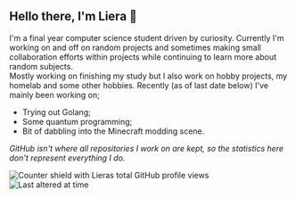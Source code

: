 ## Hello there, I'm Liera 🐉

I'm a final year computer science student driven by curiosity. Currently I'm working on and off on random projects and sometimes making small collaboration efforts within projects while continuing to learn more about random subjects.  
Mostly working on finishing my study but I also work on hobby projects, my homelab and some other hobbies. Recently (as of last date below) I've mainly been working on;
- Trying out Golang;
- Some quantum programming;
- Bit of dabbling into the Minecraft modding scene.

*GitHub isn't where all repositories I work on are kept, so the statistics here don't represent everything I do.*

<!-- 36 my visits -->
![Counter shield with Lieras total GitHub profile views](https://komarev.com/ghpvc/?username=electrenator)
![Last altered at time](https://img.shields.io/badge/dynamic/json?url=https%3A%2F%2Fapi.github.com%2Frepos%2Felectrenator%2Felectrenator%2Fcommits%2Fmain&query=%24.commit.committer.date&color=%23703f89&label=Last%20altered%20at)

